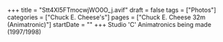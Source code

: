 +++
title = "Stt4Xl5FTmocwjWO0O_j.avif"
draft = false
tags = ["Photos"]
categories = ["Chuck E. Cheese's"]
pages = ["Chuck E. Cheese 32m (Animatronic)"]
startDate = ""
+++
Studio 'C' Animatronics being made (1997/1998)
